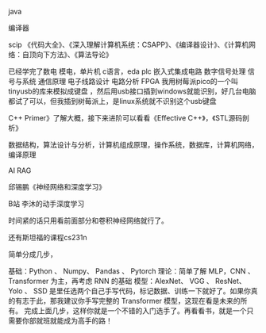 java

编译器

scip
《代码大全》、《深入理解计算机系统：CSAPP》、《编译器设计》、《计算机网络：自顶向下方法》、《算法导论》

已经学完了数电 模电，单片机 c语言，eda plc 嵌入式集成电路 数字信号处理 信号与系统 通信原理 电子线路设计 电路分析 FPGA
我用树莓派pico的一个叫tinyusb的库来模拟成键盘 ，然后用usb接口插到windows就能识别，好几台电脑都试了可以，但我插到树莓派上，是linux系统就不识别这个usb键盘


C++ Primer》了解大概，接下来进阶可以看看《Effective C++》，《STL源码剖析》

数据结构，算法设计与分析，计算机组成原理，操作系统，数据库，计算机网络，编译原理

AI
RAG


邱锡鹏《神经网络和深度学习》

B站 李沐的动手深度学习

时间紧的话只用看前面部分和卷积神经网络就行了。

还有斯坦福的课程cs231n


简单分成几步，

基础：Python 、 Numpy、 Pandas 、 Pytorch
理论：简单了解 MLP，CNN 、 Transformer 为主，再考虑 RNN 的基础
模型：AlexNet、 VGG 、 ResNet、 Yolo 、 SSD 是里任选两个自己手写代码，标记数据、训练一下就好了。如果你真的有志于此，那我建议你手写完整的 Transformer 模型，这现在看是未来的所有。
完成上面几步，这样你就是一个不错的入门选手了。再看看书，就是一个只需要你部就班就能成为高手的路！